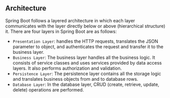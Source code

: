 ## Architecture

Spring Boot follows a layered architecture in which each layer communicates with the layer directly below or above (hierarchical structure) it. There are four layers in Spring Boot are as follows:

* `Presentation Layer`: handles the HTTP requests, translates the JSON parameter to object, and authenticates the request and transfer it to the business layer.
* `Business Layer`: The business layer handles all the business logic. It consists of service classes and uses services provided by data access layers. It also performs authorization and validation.
* `Persistence Layer`: The persistence layer contains all the storage logic and translates business objects from and to database rows.
* `Database Layer`: In the database layer, CRUD (create, retrieve, update, delete) operations are performed.